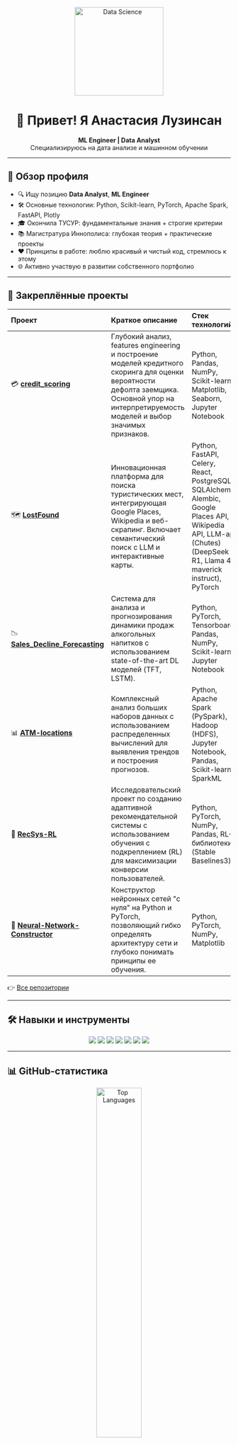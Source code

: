 
<!--
  ____       _   _        _                 
 |  _ \ __ _| |_| |_ __ _| | ___   ___  ___ 
 | |_) / _` | __| __/ _` | |/ _ \ / _ \/ __|
 |  __/ (_| | |_| || (_| | | (_) | (_) \__ \
 |_|   \__,_|\__|\__\__,_|_|\___/ \___/|___/
                                             
-->

<p align="center">
  <img src="https://media.giphy.com/media/LmNwrBhejkK9EFP504/giphy.gif" alt="Data Science" width="200"/>
</p>

<h1 align="center">👋 Привет! Я Анастасия Лузинсан</h1>
<p align="center">
  <strong>ML Engineer | Data Analyst</strong><br/>
  Специализируюсь на дата анализе и машинном обучении
</p>

---

## 🚀 Обзор профиля

- 🔍 Ищу позицию **Data Analyst**, **ML Engineer**  
- 🛠 Основные технологии: Python, Scikit-learn, PyTorch, Apache Spark, FastAPI, Plotly
- 🎓 Окончила ТУСУР: фундаментальные знания + строгие критерии
- 📚 Магистратура Иннополиса: глубокая теория + практические проекты
- ❤️ Принципы в работе: люблю красивый и чистый код, стремлюсь к этому
- 🌐 Активно участвую в развитии собственного портфолио

---

## 📌 Закреплённые проекты

| Проект                               | Краткое описание                                                                                                                                                              | Стек технологий                                                                                                                               | 
| :----------------------------------- | :---------------------------------------------------------------------------------------------------------------------------------------------------------------------------- | :--------------------------------------------------------------------------------------------------------------------------------------------- |
| 💳 **[credit_scoring](https://github.com/Luzinsan/credit_scoring)**                | Глубокий анализ, features engineering и построение моделей кредитного скоринга для оценки вероятности дефолта заемщика. Основной упор на интерпретируемость моделей и выбор значимых признаков.    | Python, Pandas, NumPy, Scikit-learn, Matplotlib, Seaborn, Jupyter Notebook                                                                     |
| 🗺️ **[LostFound](https://github.com/Luzinsan/LostFound)**                     | Инновационная платформа для поиска туристических мест, интегрирующая Google Places, Wikipedia и веб-скрапинг. Включает семантический поиск с LLM и интерактивные карты.       | Python, FastAPI, Celery, React, PostgreSQL, SQLAlchemy, Alembic, Google Places API, Wikipedia API, LLM-api (Chutes)(DeepSeek R1, Llama 4 maverick instruct), PyTorch                                |
| 📉 **[Sales_Decline_Forecasting](https://github.com/AAN-innopolis/Sales_Decline_Forecasting)** | Система для анализа и прогнозирования динамики продаж алкогольных напитков с использованием state-of-the-art DL моделей (TFT, LSTM).                                       | Python, PyTorch, Tensorboard, Pandas, NumPy, Scikit-learn, Jupyter Notebook                                                                        |
| 📊 **[ATM-locations](https://github.com/Luzinsan/BigData-project)**             | Комплексный анализ больших наборов данных с использованием распределенных вычислений для выявления трендов и построения прогнозов. | Python, Apache Spark (PySpark), Hadoop (HDFS), Jupyter Notebook, Pandas, Scikit-learn, SparkML                                                          |
| 🚀 **[RecSys-RL](https://github.com/Luzinsan/RecSys-RL)**                     | Исследовательский проект по созданию адаптивной рекомендательной системы с использованием обучения с подкреплением (RL) для максимизации конверсии пользователей. | Python, PyTorch, NumPy, Pandas, RL-библиотеки (Stable Baselines3)                                                                  |
| 🧠 **[Neural-Network-Constructor](https://github.com/Luzinsan/Neural-Network-Constructor)**    | Конструктор нейронных сетей "с нуля" на Python и PyTorch, позволяющий гибко определять архитектуру сети и глубоко понимать принципы ее обучения.                               | Python, PyTorch, NumPy, Matplotlib                                                                                                             |
 

👉 [Все репозитории](https://github.com/Luzinsan?tab=repositories)

---

## 🛠 Навыки и инструменты

<div align="center">
  <img src="https://img.shields.io/badge/Python-3.11-blue?logo=python" />
  <img src="https://img.shields.io/badge/Deep%20Learning-PyTorch-red?logo=pytorch" />
  <img src="https://img.shields.io/badge/Big%20Data-Spark-orange?logo=apache-spark" />
  <img src="https://img.shields.io/badge/API-FastAPI-green?logo=fastapi" />
  <img src="https://img.shields.io/badge/Data%20Viz-Matplotlib/Seaborn/Plotly-lightgrey?logo=matplotlib" />
  <img src="https://img.shields.io/badge/CI/CD-GitHub%20Actions-purple?logo=github-actions" />
  <img src="https://img.shields.io/badge/RL-RLlib-yellow?logo=ray" />
</div>

---

## 📊 GitHub-статистика

<p align="center">
  <img width="45%" src="https://github-readme-stats.vercel.app/api/top-langs/?username=Luzinsan&layout=compact&theme=midnight-purple" alt="Top Languages" />
</p>

<p align="center">
  <img src="https://github-readme-streak-stats.herokuapp.com/?user=Luzinsan&theme=midnight-purple" alt="GitHub Streak" />
</p>
<p align="center">
  <img src="https://komarev.com/ghpvc/?username=Luzinsan&color=blue" alt="Visitor Count" />
</p>


---

## 📝 Мой рабочий процесс

```mermaid
flowchart TD
  A[Сбор & очистка данных] --> B[EDA & Feature Engineering]
  B --> C[Построение моделей]
  C --> D[Тренировка & Валидация]
  D --> E[Тестирование & Explainability]
  E --> F[CI/CD & Деплой]
  F --> G[Мониторинг & A/B тестирование]
````

---

## 📫 Контакты

* Telegram: [@luzinsan](https://t.me/luzinsan)
* Email: luzinsan@mail.ru

---

